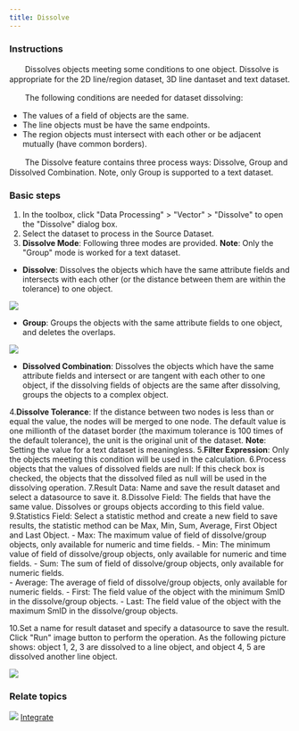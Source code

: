 ```yaml
---
title: Dissolve
---
```


### Instructions

　　Dissolves objects meeting some conditions to one object. Dissolve is appropriate for the 2D line/region dataset, 3D line dantaset and text dataset.

　　The following conditions are needed for dataset dissolving:

 - The values of a field of objects are the same.
 - The line objects must be have the same endpoints.  
 - The region objects must intersect with each other or be adjacent mutually (have common borders). 

　　The Dissolve feature contains three process ways: Dissolve, Group and Dissolved Combination. Note, only Group is supported to a text dataset.

### Basic steps

 1. In the toolbox, click "Data Processing" > "Vector" > "Dissolve" to open the "Dissolve" dialog box.
 2. Select the dataset to process in the Source Dataset. 
 3. **Dissolve Mode**: Following three modes are provided. **Note**: Only the "Group" mode is worked for a text dataset.
 
  - **Dissolve**: Dissolves the objects which have the same attribute fields and intersects with each other (or the distance between them are within the tolerance) to one object. 

 ![](img/DatafusePolygon.png)

   - **Group**: Groups the objects with the same attribute fields to one object, and deletes the overlaps. 

  ![](img/Datagroup.png)

   - **Dissolved Combination**: Dissolves the objects which have the same attribute fields and intersect or are tangent with each other to one object, if the dissolving fields of objects are the same after dissolving, groups the objects to a complex object. 

 4.**Dissolve Tolerance**: If the distance between two nodes is less than or equal the value, the nodes will be merged to one node. The default value is one millionth of the dataset border (the maximum tolerance is 100 times of the default tolerance), the unit is the original unit of the dataset. **Note**: Setting the value for a text dataset is meaningless.
 5.**Filter Expression**: Only the objects meeting this condition will be used in the calculation.
 6.Process objects that the values of dissolved fields are null: If this check box is checked, the objects that the dissolved filed as null will be used in the dissolving operation.
 7.Result Data: Name and save the result dataset and select a datasource to save it.
 8.Dissolve Field: The fields that have the same value. Dissolves or groups objects according to this field value.
 9.Statistics Field: Select a statistic method and create a new field to save results, the statistic method can be Max, Min, Sum, Average, First Object and Last Object.
    - Max: The maximum value of field of dissolve/group objects, only available for numeric and time fields. 
    - Min: The minimum value of field of dissolve/group objects, only available for numeric and time fields. 
    - Sum: The sum of field of dissolve/group objects, only available for numeric fields.  
    - Average: The average of field of dissolve/group objects, only available for numeric fields. 
    - First: The field value of the object with the minimum SmID in the dissolve/group objects. 
    - Last:  The field value of the object with the maximum SmID in the dissolve/group objects. 

 10.Set a name for result dataset and specify a datasource to save the result. Click "Run" image button to perform the operation. As the following picture shows: object 1, 2, 3 are dissolved to a line object, and object 4, 5 are dissolved another line object.

  ![](img/DatafuseResult.png)

### Relate topics

![](img/smalltitle.png) [Integrate](Integrate.html)



